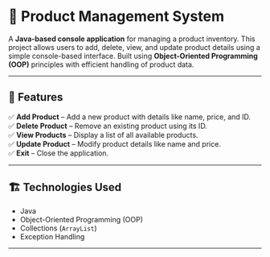 # 🛒 Product Management System  
A **Java-based console application** for managing a product inventory. This project allows users to add, delete, view, and update product details using a simple console-based interface. Built using **Object-Oriented Programming (OOP)** principles with efficient handling of product data.

---

## 🚀 Features
✅ **Add Product** – Add a new product with details like name, price, and ID.  
✅ **Delete Product** – Remove an existing product using its ID.  
✅ **View Products** – Display a list of all available products.  
✅ **Update Product** – Modify product details like name and price.  
✅ **Exit** – Close the application.  

---

## 🏗️ Technologies Used
- Java  
- Object-Oriented Programming (OOP)  
- Collections (`ArrayList`)  
- Exception Handling  

---
